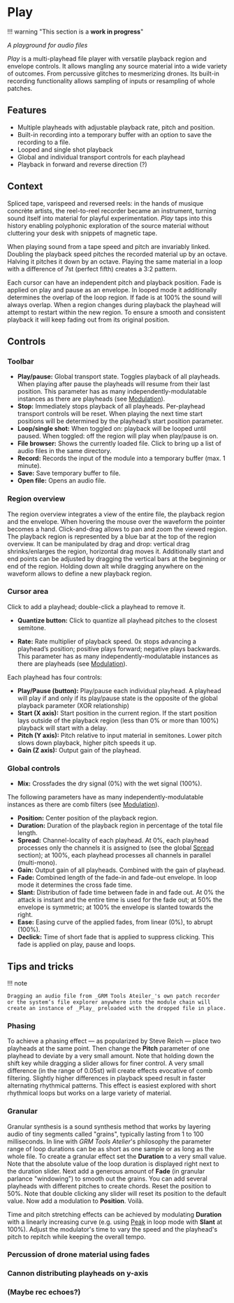 # Play

!!! warning "This section is a **work in progress**"

_A playground for audio files_

_Play_ is a multi-playhead file player with versatile playback region and envelope controls. It allows mangling any source material into a wide variety of outcomes. From percussive glitches to mesmerizing drones. Its built-in recording functionality allows sampling of inputs or resampling of whole patches.

## Features

- Multiple playheads with adjustable playback rate, pitch and position.
- Built-in recording into a temporary buffer with an option to save the recording to a file.
- Looped and single shot playback
- Global and individual transport controls for each playhead
- Playback in forward and reverse direction (?)

## Context

Spliced tape, varispeed and reversed reels: in the hands of musique concrète artists, the reel-to-reel recorder became an instrument, turning sound itself into material for playful experimentation.
_Play_ taps into this history enabling polyphonic exploration of the source material without cluttering your desk with snippets of magnetic tape.

When playing sound from a tape speed and pitch are invariably linked. Doubling the playback speed pitches the recorded material up by an octave. Halving it pitches it down by an octave. Playing the same material
in a loop with a difference of 7st (perfect fifth) creates a 3:2 pattern.

Each cursor can have an independent pitch and playback position. Fade is applied on play and pause as an envelope. In looped mode it additionally determines the overlap of the loop region. If fade is at 100% the sound will always overlap. When a region changes during playback the playhead will attempt to restart within the new region. To ensure a smooth and consistent playback it will keep fading out from its original position.

## Controls

### Toolbar

- **Play/pause:** Global transport state. Toggles playback of all playheads. When playing after pause the playheads will resume from their last position. This parameter has as many independently-modulatable instances as there are playheads (see [Modulation](../atelier/modulation.md)).
- **Stop:** Immediately stops playback of all playheads. Per-playhead transport controls will be reset. When playing the next time start positions will be determined by the playhead’s start position parameter.
- **Loop/single shot:** When toggled on: playback will be looped until paused. When toggled: off the region will play when play/pause is on.
- **File browser:** Shows the currently loaded file. Click to bring up a list of audio files in the same directory.
- **Record:** Records the input of the module into a temporary buffer (max. 1 minute).
- **Save:** Save temporary buffer to file.
- **Open file:** Opens an audio file.

### Region overview

The region overview integrates a view of the entire file, the playback region and the envelope. When hovering the mouse over the waveform the pointer becomes a hand. Click-and-drag allows to pan and zoom the viewed region.
The playback region is represented by a blue bar at the top of the region overview. It can be manipulated by drag and drop: vertical drag shrinks/enlarges the region, horizontal drag moves it. Additionally start and end points can be adjusted by dragging the vertical bars at the beginning or end of the region. Holding down alt while dragging anywhere on the waveform allows to define a new playback region.

### Cursor area
Click to add a playhead; double-click a playhead to remove it.

-	**Quantize button:** Click to quantize all playhead pitches to the closest semitone.

- **Rate:** Rate multiplier of playback speed. 0x stops advancing a playhead’s position; positive plays forward; negative plays backwards. This parameter has as many independently-modulatable instances as there are playheads (see [Modulation](../atelier/modulation.md)).

Each playhead has four controls:

- **Play/Pause (button):** Play/pause each individual playhead. A playhead will play if and only if its play/pause state is the opposite of the global playback parameter (XOR relationship)
- **Start (X axis):** Start position in the current region. If the start position lays outside of the playback region (less than 0% or more than 100%) playback will start with a delay.
- **Pitch (Y axis):** Pitch relative to input material in semitones. Lower pitch slows down playback, higher pitch speeds it up.
- **Gain (Z axis):** Output gain of the playhead.

### Global controls

- **Mix:** Crossfades the dry signal (0%) with the wet signal (100%).

The following parameters have as many independently-modulatable instances as there are comb filters (see [Modulation](../atelier/modulation.md)).

- **Position:** Center position of the playback region.
- **Duration:** Duration of the playback region in percentage of the total file length.
- **Spread:** Channel-locality of each playhead. At 0%, each playhead processes only the channels it is assigned to (see the global [Spread](../atelier/multichannel.md#spread) section); at 100%, each playhead processes all channels in parallel (multi-mono).
- **Gain:** Output gain of all playheads. Combined with the gain of playhead.
- **Fade:** Combined length of the fade-in and fade-out envelope. In loop mode it determines the cross fade time.
- **Slant:** Distribution of fade time between fade in and fade out. At 0% the attack is instant and the entire time is used for the fade out; at 50% the envelope is symmetric; at 100% the envelope is slanted towards the right.
- **Ease:** Easing curve of the applied fades, from linear (0%), to abrupt (100%).
- **Declick:** Time of short fade that is applied to suppress clicking. This fade is applied on play, pause and loops.

## Tips and tricks

!!! note

    Dragging an audio file from _GRM Tools Ateiler_'s own patch recorder or the system’s file explorer anywhere into the module chain will create an instance of _Play_ preloaded with the dropped file in place.

### Phasing

To achieve a phasing effect — as popularized by Steve Reich — place two playheads at the same point. Then change the **Pitch** parameter of one playhead to deviate by a very small amount. Note that holding down the shift key while dragging a slider allows for finer control. A very small difference (in the range of 0.05st) will create effects evocative of comb filtering. Slightly higher differences in playback speed result in faster alternating rhythmical patterns. This effect is easiest explored with short rhythmical loops but works on a large variety of material.

### Granular

Granular synthesis is a sound synthesis method that works by layering audio of tiny segments called "grains", typically lasting from 1 to 100 milliseconds.
In line with _GRM Tools Atelier_'s philosophy the parameter range of loop durations can be as short as one sample or as long as the whole file. To create a granular effect set the **Duration** to a very small value. Note that the absolute value of the loop duration is displayed right next to the duration slider. Next add a generous amount of **Fade** (in granular parlance "windowing") to smooth out the grains. You can add several playheads with different pitches to create chords. Reset the position to 50%. Note that double clicking any slider will reset its position to the default value. Now add a modulation to **Position**. Voilà.

Time and pitch stretching effects can be achieved by modulating **Duration** with a linearly increasing curve (e.g. using [Peak](peak.md) in loop mode with **Slant** at 100%). Adjust the modulator's time to vary the speed and the playhead's pitch to repitch while keeping the overall tempo.

### Percussion of drone material using fades
### Cannon distributing playheads on y-axis
### (Maybe rec echoes?)

